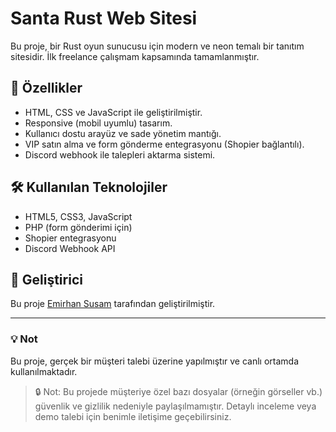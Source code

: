 # Santa Rust Web Sitesi

Bu proje, bir Rust oyun sunucusu için modern ve neon temalı bir tanıtım sitesidir. 
İlk freelance çalışmam kapsamında tamamlanmıştır.

## 🎯 Özellikler
- HTML, CSS ve JavaScript ile geliştirilmiştir.
- Responsive (mobil uyumlu) tasarım.
- Kullanıcı dostu arayüz ve sade yönetim mantığı.
- VIP satın alma ve form gönderme entegrasyonu (Shopier bağlantılı).
- Discord webhook ile talepleri aktarma sistemi.

## 🛠️ Kullanılan Teknolojiler
- HTML5, CSS3, JavaScript
- PHP (form gönderimi için)
- Shopier entegrasyonu
- Discord Webhook API

## 📝 Geliştirici
Bu proje [Emirhan Susam](https://bionluk.com/emirhansusam1107) tarafından geliştirilmiştir.

---

### 💡 Not
Bu proje, gerçek bir müşteri talebi üzerine yapılmıştır ve canlı ortamda kullanılmaktadır.

> 🔒 Not: Bu projede müşteriye özel bazı dosyalar (örneğin görseller vb.) güvenlik ve gizlilik nedeniyle paylaşılmamıştır. 
Detaylı inceleme veya demo talebi için benimle iletişime geçebilirsiniz.
